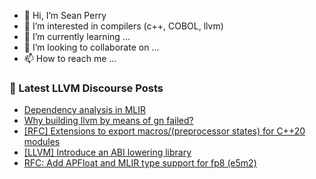- 👋 Hi, I’m Sean Perry
- 👀 I’m interested in compilers (c++, COBOL, llvm)
- 🌱 I’m currently learning ...
- 💞️ I’m looking to collaborate on ...
- 📫 How to reach me ...

<!---
s66perry/s66perry is a ✨ special ✨ repository because its `README.md` (this file) appears on your GitHub profile.
You can click the Preview link to take a look at your changes.
--->
### 📕 Latest LLVM Discourse Posts

<!-- DISCOURSE-LLVM:START -->
- [Dependency analysis in MLIR](https://discourse.llvm.org/t/dependency-analysis-in-mlir/85496#post_5)
- [Why building llvm by means of gn failed?](https://discourse.llvm.org/t/why-building-llvm-by-means-of-gn-failed/85543#post_1)
- [[RFC] Extensions to export macros/&lpar;preprocessor states&rpar; for C++20 modules](https://discourse.llvm.org/t/rfc-extensions-to-export-macros-preprocessor-states-for-c-20-modules/85083?page=4#post_72)
- [[LLVM] Introduce an ABI lowering library](https://discourse.llvm.org/t/llvm-introduce-an-abi-lowering-library/84554#post_20)
- [RFC: Add APFloat and MLIR type support for fp8 &lpar;e5m2&rpar;](https://discourse.llvm.org/t/rfc-add-apfloat-and-mlir-type-support-for-fp8-e5m2/65279?page=2#post_21)
<!-- DISCOURSE-LLVM:END -->
